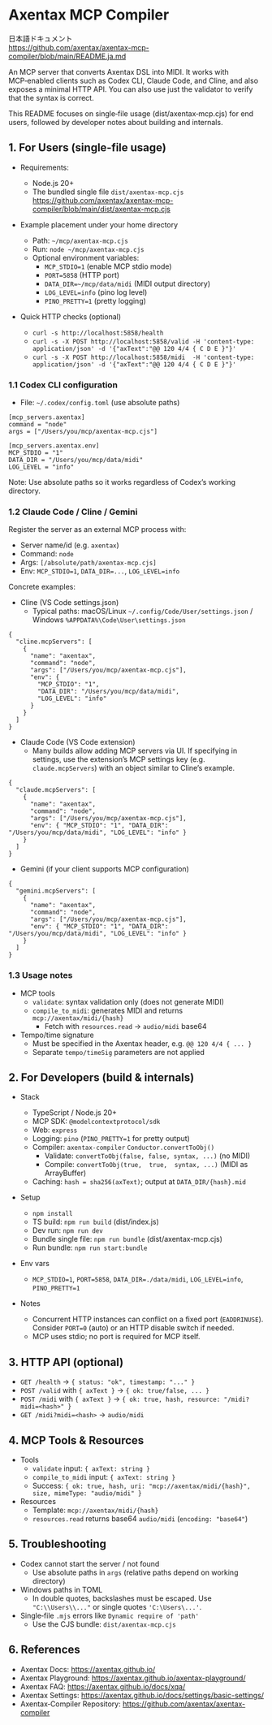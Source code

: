 # Axentax MCP Compiler

日本語ドキュメント\
https://github.com/axentax/axentax-mcp-compiler/blob/main/README.ja.md

An MCP server that converts Axentax DSL into MIDI. It works with MCP‑enabled clients such as Codex CLI, Claude Code, and Cline, and also exposes a minimal HTTP API.
You can also use just the validator to verify that the syntax is correct.

This README focuses on single‑file usage (dist/axentax‑mcp.cjs) for end users, followed by developer notes about building and internals.


## 1. For Users (single‑file usage)

- Requirements:
  - Node.js 20+
  - The bundled single file `dist/axentax-mcp.cjs`\
  https://github.com/axentax/axentax-mcp-compiler/blob/main/dist/axentax-mcp.cjs

- Example placement under your home directory
  - Path: `~/mcp/axentax-mcp.cjs`
  - Run: `node ~/mcp/axentax-mcp.cjs`
  - Optional environment variables:
    - `MCP_STDIO=1` (enable MCP stdio mode)
    - `PORT=5858` (HTTP port)
    - `DATA_DIR=~/mcp/data/midi` (MIDI output directory)
    - `LOG_LEVEL=info` (pino log level)
    - `PINO_PRETTY=1` (pretty logging)

- Quick HTTP checks (optional)
  - `curl -s http://localhost:5858/health`
  - `curl -s -X POST http://localhost:5858/valid -H 'content-type: application/json' -d '{"axText":"@@ 120 4/4 { C D E }"}'`
  - `curl -s -X POST http://localhost:5858/midi  -H 'content-type: application/json' -d '{"axText":"@@ 120 4/4 { C D E }"}'`


### 1.1 Codex CLI configuration

- File: `~/.codex/config.toml` (use absolute paths)

```
[mcp_servers.axentax]
command = "node"
args = ["/Users/you/mcp/axentax-mcp.cjs"]

[mcp_servers.axentax.env]
MCP_STDIO = "1"
DATA_DIR = "/Users/you/mcp/data/midi"
LOG_LEVEL = "info"
```

Note: Use absolute paths so it works regardless of Codex’s working directory.


### 1.2 Claude Code / Cline / Gemini

Register the server as an external MCP process with:
- Server name/id (e.g. `axentax`)
- Command: `node`
- Args: `[/absolute/path/axentax-mcp.cjs]`
- Env: `MCP_STDIO=1`, `DATA_DIR=...`, `LOG_LEVEL=info`

Concrete examples:

- Cline (VS Code settings.json)
  - Typical paths: macOS/Linux `~/.config/Code/User/settings.json` / Windows `%APPDATA%\Code\User\settings.json`

```
{
  "cline.mcpServers": [
    {
      "name": "axentax",
      "command": "node",
      "args": ["/Users/you/mcp/axentax-mcp.cjs"],
      "env": {
        "MCP_STDIO": "1",
        "DATA_DIR": "/Users/you/mcp/data/midi",
        "LOG_LEVEL": "info"
      }
    }
  ]
}
```

- Claude Code (VS Code extension)
  - Many builds allow adding MCP servers via UI. If specifying in settings, use the extension’s MCP settings key (e.g. `claude.mcpServers`) with an object similar to Cline’s example.

```
{
  "claude.mcpServers": [
    {
      "name": "axentax",
      "command": "node",
      "args": ["/Users/you/mcp/axentax-mcp.cjs"],
      "env": { "MCP_STDIO": "1", "DATA_DIR": "/Users/you/mcp/data/midi", "LOG_LEVEL": "info" }
    }
  ]
}
```

- Gemini (if your client supports MCP configuration)

```
{
  "gemini.mcpServers": [
    {
      "name": "axentax",
      "command": "node",
      "args": ["/Users/you/mcp/axentax-mcp.cjs"],
      "env": { "MCP_STDIO": "1", "DATA_DIR": "/Users/you/mcp/data/midi", "LOG_LEVEL": "info" }
    }
  ]
}
```


### 1.3 Usage notes

- MCP tools
  - `validate`: syntax validation only (does not generate MIDI)
  - `compile_to_midi`: generates MIDI and returns `mcp://axentax/midi/{hash}`
    - Fetch with `resources.read` → `audio/midi` base64
- Tempo/time signature
  - Must be specified in the Axentax header, e.g. `@@ 120 4/4 { ... }`
  - Separate `tempo/timeSig` parameters are not applied


## 2. For Developers (build & internals)

- Stack
  - TypeScript / Node.js 20+
  - MCP SDK: `@modelcontextprotocol/sdk`
  - Web: `express`
  - Logging: `pino` (`PINO_PRETTY=1` for pretty output)
  - Compiler: `axentax-compiler` `Conductor.convertToObj()`
    - Validate: `convertToObj(false, false, syntax, ...)` (no MIDI)
    - Compile:  `convertToObj(true,  true,  syntax, ...)` (MIDI as ArrayBuffer)
  - Caching: `hash = sha256(axText)`; output at `DATA_DIR/{hash}.mid`

- Setup
  - `npm install`
  - TS build: `npm run build` (dist/index.js)
  - Dev run: `npm run dev`
  - Bundle single file: `npm run bundle` (dist/axentax-mcp.cjs)
  - Run bundle: `npm run start:bundle`

- Env vars
  - `MCP_STDIO=1`, `PORT=5858`, `DATA_DIR=./data/midi`, `LOG_LEVEL=info`, `PINO_PRETTY=1`

- Notes
  - Concurrent HTTP instances can conflict on a fixed port (`EADDRINUSE`). Consider `PORT=0` (auto) or an HTTP disable switch if needed.
  - MCP uses stdio; no port is required for MCP itself.


## 3. HTTP API (optional)

- `GET /health` → `{ status: "ok", timestamp: "..." }`
- `POST /valid` with `{ axText }` → `{ ok: true/false, ... }`
- `POST /midi`  with `{ axText }` → `{ ok: true, hash, resource: "/midi?midi=<hash>" }`
- `GET /midi?midi=<hash>` → `audio/midi`


## 4. MCP Tools & Resources

- Tools
  - `validate` input: `{ axText: string }`
  - `compile_to_midi` input: `{ axText: string }`
  - Success: `{ ok: true, hash, uri: "mcp://axentax/midi/{hash}", size, mimeType: "audio/midi" }`
- Resources
  - Template: `mcp://axentax/midi/{hash}`
  - `resources.read` returns base64 `audio/midi` (`encoding: "base64"`)


## 5. Troubleshooting

- Codex cannot start the server / not found
  - Use absolute paths in `args` (relative paths depend on working directory)
- Windows paths in TOML
  - In double quotes, backslashes must be escaped. Use `"C:\\Users\\..."` or single quotes `'C:\Users\...'`.
- Single‑file `.mjs` errors like `Dynamic require of 'path'`
  - Use the CJS bundle: `dist/axentax-mcp.cjs`


## 6. References

- Axentax Docs: https://axentax.github.io/
- Axentax Playground: https://axentax.github.io/axentax-playground/
- Axentax FAQ: https://axentax.github.io/docs/xqa/
- Axentax Settings: https://axentax.github.io/docs/settings/basic-settings/
- Axentax‑Compiler Repository: https://github.com/axentax/axentax-compiler
